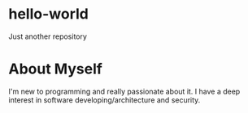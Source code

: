 # hello-world
Just another repository
<html>
<body>
<h1>About Myself</h1>
<p>I'm new to programming and really passionate about it. I have a deep interest in software developing/architecture and security.</p>
</body>
</html>
